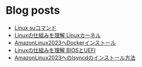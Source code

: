 # Blog posts
<!-- BLOG-POST-LIST:START -->
- [Linux suコマンド](https://kyrieee.com/linux-su/2775/)
- [Linuxの仕組みを理解 Linuxカーネル](https://kyrieee.com/linux-karnel/2752/)
- [AmazonLinux2023へDockerインストール](https://kyrieee.com/amazonlinux2023-docker/2742/)
- [Linuxの仕組みを理解 BIOSとUEFI](https://kyrieee.com/linux-bios-uefi/2733/)
- [AmazonLinux2023へのlsyncdのインストール方法](https://kyrieee.com/amazonlinux2023-lsyncd/2723/)
<!-- BLOG-POST-LIST:END -->